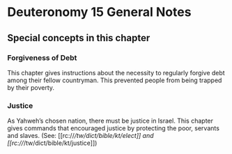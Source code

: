 # Deuteronomy 15 General Notes
## Special concepts in this chapter

### Forgiveness of Debt
This chapter gives instructions about the necessity to regularly forgive debt among their fellow countryman. This prevented people from being trapped by their poverty.

### Justice
As Yahweh’s chosen nation, there must be justice in Israel. This chapter gives commands that encouraged justice by protecting the poor, servants and slaves. (See: [[rc://*/tw/dict/bible/kt/elect]] and [[rc://*/tw/dict/bible/kt/justice]])